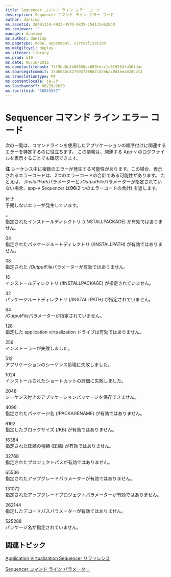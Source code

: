 ```yaml
---
title: Sequencer コマンド ライン エラー コード
description: Sequencer コマンド ライン エラー コード
author: dansimp
ms.assetid: 3d491314-4923-45fd-9839-c541c5e620bd
ms.reviewer: ''
manager: dansimp
ms.author: dansimp
ms.pagetype: mdop, appcompat, virtualization
ms.mktglfcycl: deploy
ms.sitesec: library
ms.prod: w10
ms.date: 06/16/2016
ms.openlocfilehash: 74f5bd0c1b66656ac6891dcc1c019254fa36fdac
ms.sourcegitcommit: 354664bc527d93f80687cd2eba70d1eea024c7c3
ms.translationtype: MT
ms.contentlocale: ja-JP
ms.lasthandoff: 06/26/2020
ms.locfileid: "10815557"
---
```

# Sequencer コマンド ライン エラー コード


次の一覧は、コマンドラインを使用したアプリケーションの順序付けに関連するエラーを特定するのに役立ちます。 この情報は、関連する App-v のログファイルを表示することでも確認できます。

**注** シーケンス中に複数のエラーが発生する可能性があります。この場合、表示されるエラーコードは、2つのエラーコードの合計である可能性があります。 たとえば、 */InstallPath*パラメーターと */OutputFile*パラメーターが指定されていない場合、app-v Sequencer は**96**(2 つのエラーコードの合計) を返します。

 

<a href="" id="01"></a>付き  
予期しないエラーが発生しています。

<a href="" id="02"></a>+  
指定されたインストールディレクトリ (/INSTALLPACKAGE) が有効ではありません。

<a href="" id="04"></a>04  
指定されたパッケージルートディレクトリ (/INSTALLPATH) が有効ではありません。

<a href="" id="08"></a>08  
指定された */OutputFile*パラメーターが有効ではありません。

<a href="" id="16"></a>16  
インストールディレクトリ (/INSTALLPACKAGE) が指定されていません。

<a href="" id="32"></a>32  
パッケージルートディレクトリ (/INSTALLPATH) が指定されていません。

<a href="" id="64"></a>64  
*/OutputFile*パラメーターが指定されていません。

<a href="" id="128"></a>128  
指定した application virtualization ドライブは有効ではありません。

<a href="" id="256"></a>256  
インストーラーが失敗しました。

<a href="" id="512"></a>512  
アプリケーションのシーケンス処理に失敗しました。

<a href="" id="1024"></a>1024  
インストールされたショートカットの評価に失敗しました。

<a href="" id="2048"></a>2048  
シーケンス付きのアプリケーションパッケージを保存できません。

<a href="" id="4096"></a>4096  
指定されたパッケージ名 (/PACKAGENAME) が有効ではありません。

<a href="" id="8192"></a>8192  
指定したブロックサイズ (/KB) が有効ではありません。

<a href="" id="16384"></a>16384  
指定された圧縮の種類 (圧縮) が有効ではありません。

<a href="" id="32768"></a>32768  
指定されたプロジェクトパスが有効ではありません。

<a href="" id="65536"></a>65536  
指定されたアップグレードパラメーターが有効ではありません。

<a href="" id="131072"></a>131072  
指定されたアップグレードプロジェクトパラメーターが有効ではありません。

<a href="" id="262144"></a>262144  
指定したデコードパスパラメーターが有効ではありません。

<a href="" id="525288"></a>525288  
パッケージ名が指定されていません。

## 関連トピック


[Application Virtualization Sequencer リファレンス](application-virtualization-sequencer-reference.md)

[Sequencer コマンド ライン パラメーター](sequencer-command-line-parameters.md)

 

 





